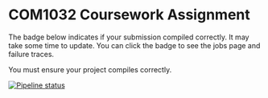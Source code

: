 # COM1032 Coursework Assignment

The badge below indicates if your submission compiled correctly. It may take some time to update. You can click the badge to see the jobs page and failure traces.

You must ensure your project compiles correctly.

[![Pipeline status](https://gitlab.surrey.ac.uk/csee/com1032/2024-25/com1032bf00344/badges/main/pipeline.svg)](https://gitlab.surrey.ac.uk/csee/com1032/2024-25/com1032bf00344/-/jobs/)

